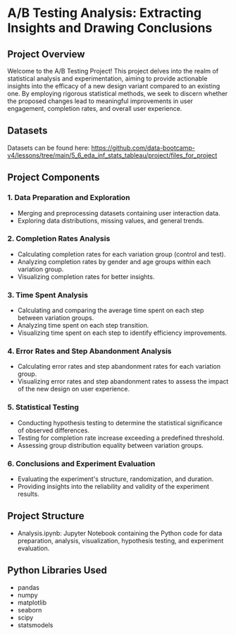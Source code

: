 # A/B Testing Analysis: Extracting Insights and Drawing Conclusions

## Project Overview

Welcome to the A/B Testing Project! This project delves into the realm of statistical analysis and experimentation, aiming to provide actionable insights into the efficacy of a new design variant compared to an existing one. By employing rigorous statistical methods, we seek to discern whether the proposed changes lead to meaningful improvements in user engagement, completion rates, and overall user experience.

## Datasets 
Datasets can be found here: https://github.com/data-bootcamp-v4/lessons/tree/main/5_6_eda_inf_stats_tableau/project/files_for_project

## Project Components

### 1. Data Preparation and Exploration

- Merging and preprocessing datasets containing user interaction data.
- Exploring data distributions, missing values, and general trends.

### 2. Completion Rates Analysis

- Calculating completion rates for each variation group (control and test).
- Analyzing completion rates by gender and age groups within each variation group.
- Visualizing completion rates for better insights.

### 3. Time Spent Analysis

- Calculating and comparing the average time spent on each step between variation groups.
- Analyzing time spent on each step transition.
- Visualizing time spent on each step to identify efficiency improvements.

### 4. Error Rates and Step Abandonment Analysis

- Calculating error rates and step abandonment rates for each variation group.
- Visualizing error rates and step abandonment rates to assess the impact of the new design on user experience.

### 5. Statistical Testing

- Conducting hypothesis testing to determine the statistical significance of observed differences.
- Testing for completion rate increase exceeding a predefined threshold.
- Assessing group distribution equality between variation groups.

### 6. Conclusions and Experiment Evaluation

- Evaluating the experiment's structure, randomization, and duration.
- Providing insights into the reliability and validity of the experiment results.

## Project Structure

- Analysis.ipynb: Jupyter Notebook containing the Python code for data preparation, analysis, visualization, hypothesis testing, and experiment evaluation.

## Python Libraries Used

- pandas
- numpy
- matplotlib
- seaborn
- scipy
- statsmodels
